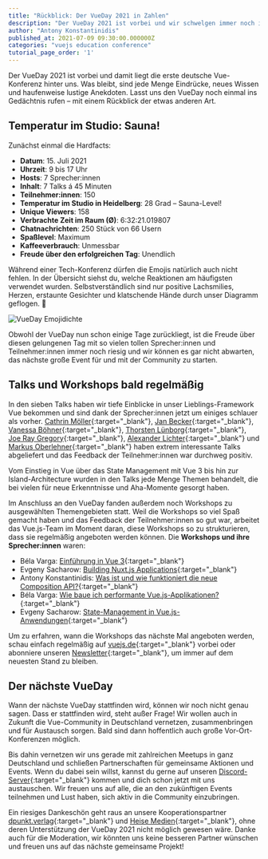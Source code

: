 ```yaml
---
title: "Rückblick: Der VueDay 2021 in Zahlen"
description: "Der VueDay 2021 ist vorbei und wir schwelgen immer noch in Erinnerungen an diese tolle Konferenz. Wir rufen uns die erste deutsche Vue-Konferenz noch einmal ins Gedächtnis – mit einem Rückblick der etwas anderen Art."
author: "Antony Konstantinidis"
published_at: 2021-07-09 09:30:00.000000Z
categories: "vuejs education conference"
tutorial_page_order: '1'
---
```


Der VueDay 2021 ist vorbei und damit liegt die erste deutsche Vue-Konferenz hinter uns. Was bleibt, sind jede Menge Eindrücke, neues Wissen und haufenweise lustige Anekdoten. Lasst uns den VueDay noch einmal ins Gedächtnis rufen – mit einem Rückblick der etwas anderen Art.

## Temperatur im Studio: Sauna!

Zunächst einmal die Hardfacts:

- **Datum**: 15. Juli 2021
- **Uhrzeit**: 9 bis 17 Uhr
- **Hosts**: 7 Sprecher:innen
- **Inhalt**: 7 Talks á 45 Minuten
- **Teilnehmer:innen**: 150
- **Temperatur im Studio in Heidelberg**: 28 Grad – Sauna-Level!
- **Unique Viewers**: 158
- **Verbrachte Zeit im Raum (Ø)**: 6:32:21.019807
- **Chatnachrichten**: 250 Stück von 66 Usern
- **Spaßlevel**: Maximum
- **Kaffeeverbrauch**: Unmessbar
- **Freude über den erfolgreichen Tag**: Unendlich

Während einer Tech-Konferenz dürfen die Emojis natürlich auch nicht fehlen. In der Übersicht siehst du, welche Reaktionen am häufigsten verwendet wurden. Selbstverständlich sind nur positive Lachsmilies, Herzen, erstaunte Gesichter und klatschende Hände durch unser Diagramm geflogen. 🥰

<img class="img-fluid img-rounded" src="vueday-emojidichte.jpg" alt="VueDay Emojidichte">

Obwohl der VueDay nun schon einige Tage zurückliegt, ist die Freude über diesen gelungenen Tag mit so vielen tollen Sprecher:innen und Teilnehmer:innen immer noch riesig und wir können es gar nicht abwarten, das nächste große Event für und mit der Community zu starten.

## Talks und Workshops bald regelmäßig

In den sieben Talks haben wir tiefe Einblicke in unser Lieblings-Framework Vue bekommen und sind dank der Sprecher:innen jetzt um einiges schlauer als vorher. [Cathrin Möller](https://enterjs.de/2021/lecture_compact1.php?id=12965&source=0){:target="_blank"}, [Jan Becker](https://enterjs.de/2021/lecture_compact1.php?id=13053&source=0){:target="_blank"}, [Vanessa Böhner](https://enterjs.de/2021/lecture_compact1.php?id=13041&source=0){:target="_blank"}, [Thorsten Lünborg](https://enterjs.de/2021/lecture_compact1.php?id=13040&source=0){:target="_blank"}, [Joe Ray Gregory](https://enterjs.de/2021/lecture_compact1.php?id=13134&source=0){:target="_blank"}, [Alexander Lichter](https://enterjs.de/2021/lecture_compact1.php?id=13218&source=0){:target="_blank"} und [Markus Oberlehner](https://enterjs.de/2021/lecture_compact1.php?id=13135&source=0){:target="_blank"} haben extrem interessante Talks abgeliefert und das Feedback der Teilnehmer:innen war durchweg positiv.

Vom Einstieg in Vue über das State Management mit Vue 3 bis hin zur Island-Architecture wurden in den Talks jede Menge Themen behandelt, die bei vielen für neue Erkenntnisse und Aha-Momente gesorgt haben.

Im Anschluss an den VueDay fanden außerdem noch Workshops zu ausgewählten Themengebieten statt. Weil die Workshops so viel Spaß gemacht haben und das Feedback der Teilnehmer:innen so gut war, arbeitet das Vue.js-Team im Moment daran, diese Workshops so zu strukturieren, dass sie regelmäßig angeboten werden können. Die **Workshops und ihre Sprecher:innen** waren:

- Béla Varga: [Einführung in Vue 3](https://enterjs.de/2021/lecture_compact1.php?id=13043&source=0){:target="_blank"}
- Evgeny Sacharow: [Building Nuxt.js Applications](https://enterjs.de/2021/lecture_compact1.php?id=13044&source=0){:target="_blank"}
- Antony Konstantinidis: [Was ist und wie funktioniert die neue Composition API?](https://enterjs.de/2021/lecture_compact1.php?id=13042&source=0){:target="_blank"}
- Béla Varga: [Wie baue ich performante Vue.js-Applikationen?](https://enterjs.de/2021/lecture_compact1.php?id=13045&source=0){:target="_blank"}
- Evgeny Sacharow: [State-Management in Vue.js-Anwendungen](https://enterjs.de/2021/lecture_compact1.php?id=13046&source=0){:target="_blank"}

Um zu erfahren, wann die Workshops das nächste Mal angeboten werden, schau einfach regelmäßig auf [vuejs.de](https://vuejs.de){:target="_blank"} vorbei oder abonniere unseren [Newsletter](https://vuejs.de/newsletter/redirect/footer){:target="_blank"}, um immer auf dem neuesten Stand zu bleiben.

## Der nächste VueDay

Wann der nächste VueDay stattfinden wird, können wir noch nicht genau sagen. Dass er stattfinden wird, steht außer Frage! Wir wollen auch in Zukunft die Vue-Community in Deutschland vernetzen, zusammenbringen und für Austausch sorgen. Bald sind dann hoffentlich auch große Vor-Ort-Konferenzen möglich.

Bis dahin vernetzen wir uns gerade mit zahlreichen Meetups in ganz Deutschland und schließen Partnerschaften für gemeinsame Aktionen und Events. Wenn du dabei sein willst, kannst du gerne auf unseren [Discord-Server](https://discord.gg/6mfwSv2EZs){:target="_blank"} kommen und dich schon jetzt mit uns austauschen. Wir freuen uns auf alle, die an den zukünftigen Events teilnehmen und Lust haben, sich aktiv in die Community einzubringen.

Ein riesiges Dankeschön geht raus an unsere Kooperationspartner [dpunkt.verlag](https://dpunkt.de){:target="_blank"} und [Heise Medien](https://www.heise.de){:target="_blank"}, ohne deren Unterstützung der VueDay 2021 nicht möglich gewesen wäre. Danke auch für die Moderation, wir könnten uns keine besseren Partner wünschen und freuen uns auf das nächste gemeinsame Projekt!
